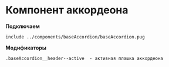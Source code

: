 # Компонент аккордеона

**Подключаем**
```
include ../components/baseAccordion/baseAccordion.pug
```

**Модификаторы**
```
.baseAccordion__header--active  - активная плашка аккордеона
```
